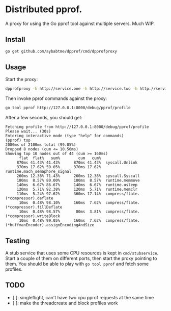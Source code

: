 # Distributed pprof.

A proxy for using the Go pprof tool against multiple servers. Much WIP.

## Install

```bash
go get github.com/aybabtme/dpprof/cmd/dpprofproxy
```

## Usage

Start the proxy:

```bash
dpprofproxy -h http://service.one -h http://service.two -h http://service.three
```

Then invoke pprof commands against the proxy:

```bash
go tool pprof http://127.0.0.1:8000/debug/pprof/profile
```


After a few seconds, you should get:

```
Fetching profile from http://127.0.0.1:8000/debug/pprof/profile
Please wait... (30s)
Entering interactive mode (type "help" for commands)
(pprof) top
2080ms of 2100ms total (99.05%)
Dropped 8 nodes (cum <= 10.50ms)
Showing top 10 nodes out of 44 (cum >= 160ms)
      flat  flat%   sum%        cum   cum%
     870ms 41.43% 41.43%      870ms 41.43%  syscall.Unlink
     370ms 17.62% 59.05%      370ms 17.62%  runtime.mach_semaphore_signal
     260ms 12.38% 71.43%      260ms 12.38%  syscall.Syscall
     180ms  8.57% 80.00%      180ms  8.57%  runtime.memmove
     140ms  6.67% 86.67%      140ms  6.67%  runtime.usleep
     120ms  5.71% 92.38%      120ms  5.71%  runtime.memclr
     110ms  5.24% 97.62%      360ms 17.14%  compress/flate.(*compressor).deflate
      10ms  0.48% 98.10%      160ms  7.62%  compress/flate.(*compressor).fillDeflate
      10ms  0.48% 98.57%       80ms  3.81%  compress/flate.(*compressor).writeBlock
      10ms  0.48% 99.05%      160ms  7.62%  compress/flate.(*huffmanEncoder).assignEncodingAndSize
```

## Testing

A stub service that uses some CPU resources is kept in `cmd/stubservice`.
Start a couple of them on different ports, then start the proxy pointing to them.
You should be able to play with `go tool pprof` and fetch some profiles.


## TODO

- [ ]: singleflight, can't have two cpu pprof requests at the same time
- [ ]: make the threadcreate and block profiles work

